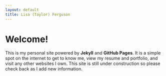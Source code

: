 ```yaml
---
layout: default
title: Lisa (Taylor) Ferguson
---
```


# Welcome!

This is my personal site powered by **Jekyll** and **GitHub Pages**. It is a simple spot on the internet to get to know me, view my resume and portfolio, and visit any other websites I own. This site is still under construction so please check back as I add new information.


